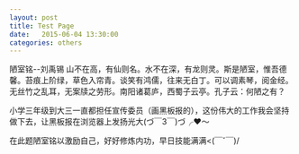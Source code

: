 ```yaml
---
layout: post
title: Test Page
date:   2015-06-04 13:30:00
categories: others
---
```

 陋室铭--刘禹锡
山不在高，有仙则名。水不在深，有龙则灵。斯是陋室，惟吾德馨。苔痕上阶绿，草色入帘青。谈笑有鸿儒，往来无白丁。可以调素琴，阅金经。无丝竹之乱耳，无案牍之劳形。南阳诸葛庐，西蜀子云亭。孔子云：何陋之有？

小学三年级到大三一直都担任宣传委员（画黑板报的），这份伟大的工作我会坚持做下去，让黑板报在浏览器上发扬光大(づ￣3￣)づ╭❤～

在此题陋室铭以激励自己，好好修炼内功，早日技能满满<(￣ˇ￣)/
